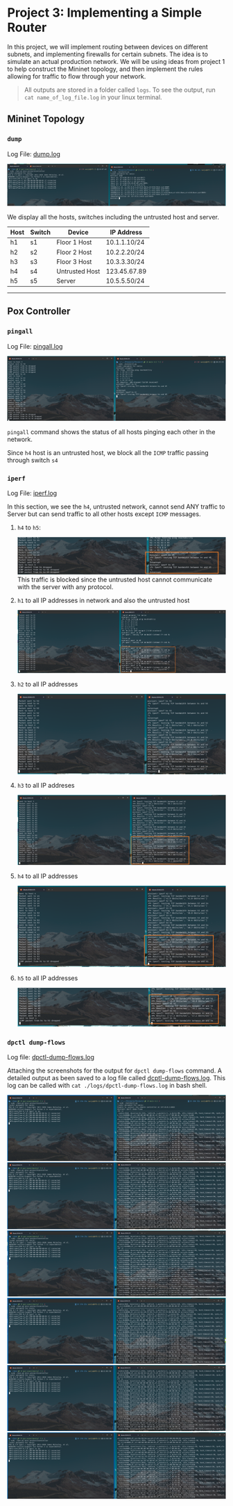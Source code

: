 # Project 3: Implementing a Simple Router

In this project, we will implement routing between devices on different subnets, and implementing firewalls for certain subnets. The idea is to simulate an actual production network. We will be using ideas from project 1 to help construct the Mininet topology, and then implement the rules allowing for traffic to flow through your
network.

> All outputs are stored in a folder called `logs`. To see the output, run `cat name_of_log_file.log` in your linux terminal.

## Mininet Topology

### `dump`

Log File: [dump.log](./logs/dump.log)

![Mininet Topology](./images/dump.png)

We display all the hosts, switches including the untrusted host and server. 


| Host | Switch | Device | IP Address |
| ---- | ------ | -----  | ---------  |
| h1   |   s1   | Floor 1 Host | 10.1.1.10/24 |
| h2   | s2     | Floor 2 Host | 10.2.2.20/24 |
| h3   |   s3   | Floor 3 Host | 10.3.3.30/24 |
| h4   |    s4  | Untrusted Host | 123.45.67.89 |
| h5   |    s5  | Server | 10.5.5.50/24 |

---

## Pox Controller

### `pingall`

Log File: [pingall.log](./logs/pingall.log)

![PingAll](./images/pingall.png)

`pingall` command shows the status of all hosts pinging each other in the network. 

Since `h4` host is an untrusted host, we block all the `ICMP` traffic passing through switch `s4`


### `iperf`

Log File: [iperf.log](./logs/iperf.log)

In this section, we see the `h4`, untrusted network, cannot send ANY traffic to Server but can send traffic to all other hosts except `ICMP` messages.

1. `h4` to `h5`:

    ![iperf h4 to h5](./images/iperf_h4_to_h5.png)
    This traffic is blocked since the untrusted host cannot communicate with the server with any protocol.

2. `h1` to all IP addresses in network and also the untrusted host

    ![iperf from h1](./images/iperf_from_h1.png)

3. `h2` to all IP addresses

    ![iperf from h2](./images/iperf_from_h2.png)

4. `h3` to all IP addreses

    ![iperf from h3](./images/iperf_from_h3.png)

5. `h4` to all IP addresses

    ![iperf from h4](./images/iperf_from_h4.png)

6. `h5` to all IP addresses

    ![iperf from h5](./images/iperf_from_h5.png)


### `dpctl dump-flows`

Log file: [dpctl-dump-flows.log](./logs/dpctl-dump-flows.log)

Attaching the screenshots for the output for `dpctl dump-flows` command. A detailed output as been saved to a log file called [dcptl-dump-flows.log](./logs/dpctl-dump-flows.log). This log can be called with `cat ./logs/dpctl-dump-flows.log` in bash shell.

![dpctl dump flows](./images/dpctl_dump_flows_1.png)
![dpctl dump flows](./images/dpctl_dump_flows_2.png)
![dpctl dump flows](./images/dpctl_dump_flows_3.png)
![dpctl dump flows](./images/dpctl_dump_flows_4.png)
![dpctl dump flows](./images/dpctl_dump_flows_5.png)
![dpctl dump flows](./images/dpctl_dump_flows_6.png)